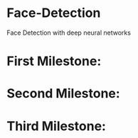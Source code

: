 # Face-Detection

Face Detection with deep neural networks

# First Milestone:


# Second Milestone:


# Third Milestone:
